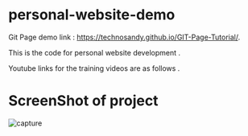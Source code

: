 # personal-website-demo


Git Page demo link :  https://technosandy.github.io/GIT-Page-Tutorial/.

This is the code for personal website development .

Youtube links for the training videos are as follows . 








# ScreenShot of project 

![capture](https://cloud.githubusercontent.com/assets/22931190/20474782/525e9c04-afee-11e6-8837-c8d9f9beb42e.PNG)
